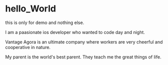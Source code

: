 # hello_World
this is only for demo and nothing else.

I am a paasionate ios developer who wanted to code day and night.

Vantage Agora is an ultimate company where workers are very cheerful and cooperative in nature.

My parent is the world's best parent. They teach me the great things of life.
